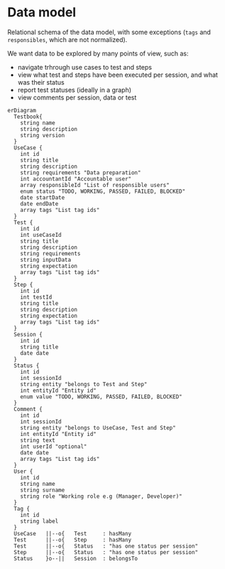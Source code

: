 # Data model

Relational schema of the data model, with some exceptions (`tags` and `responsibles`, which are not normalized).

We want data to be explored by many points of view, such as:

- navigate trhrough use cases to test and steps
- view what test and steps have been executed per session, and what was their status
- report test statuses (ideally in a graph)
- view comments per session, data or test

```mermaid
erDiagram
  Testbook{
    string name
    string description
    string version
  }
  UseCase {
    int id
    string title
    string description
    string requirements "Data preparation"
    int accountantId "Accountable user"
    array responsibleId "List of responsible users"
    enum status "TODO, WORKING, PASSED, FAILED, BLOCKED"
    date startDate
    date endDate
    array tags "List tag ids"
  }
  Test {
    int id
    int useCaseId
    string title
    string description
    string requirements
    string inputData
    string expectation
    array tags "List tag ids"
  }
  Step {
    int id
    int testId
    string title
    string description
    string expectation
    array tags "List tag ids"
  }
  Session {
    int id
    string title
    date date
  }
  Status {
    int id
    int sessionId
    string entity "belongs to Test and Step"
    int entityId "Entity id"
    enum value "TODO, WORKING, PASSED, FAILED, BLOCKED"
  }
  Comment {
    int id
    int sessionId
    string entity "belongs to UseCase, Test and Step"
    int entityId "Entity id"
    string text
    int userId "optional"
    date date
    array tags "List tag ids"
  }
  User {
    int id
    string name
    string surname
    string role "Working role e.g (Manager, Developer)"
  }
  Tag {
    int id
    string label
  }
  UseCase   ||--o{   Test     : hasMany
  Test      ||--o{   Step     : hasMany
  Test      ||--o{   Status   : "has one status per session" 
  Step      ||--o{   Status   : "has one status per session"
  Status    }o--||   Session  : belongsTo
```
